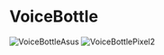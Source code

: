 # VoiceBottle

![VoiceBottleAsus](https://user-images.githubusercontent.com/51155766/118787935-424c4300-b8ce-11eb-9c25-a03cc49e4197.gif)
![VoiceBottlePixel2](https://user-images.githubusercontent.com/51155766/118787948-44ae9d00-b8ce-11eb-83f9-8eebedd590e1.gif)


